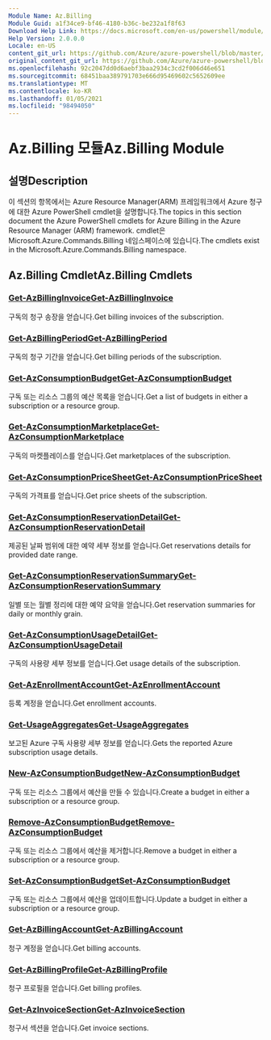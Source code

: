 ```yaml
---
Module Name: Az.Billing
Module Guid: a1f34ce9-bf46-4180-b36c-be232a1f8f63
Download Help Link: https://docs.microsoft.com/en-us/powershell/module/az.billing
Help Version: 2.0.0.0
Locale: en-US
content_git_url: https://github.com/Azure/azure-powershell/blob/master/src/Billing/Billing/help/Az.Billing.md
original_content_git_url: https://github.com/Azure/azure-powershell/blob/master/src/Billing/Billing/help/Az.Billing.md
ms.openlocfilehash: 92c2047dd0d6aebf3baa2934c3cd2f006d46e651
ms.sourcegitcommit: 68451baa389791703e666d95469602c5652609ee
ms.translationtype: MT
ms.contentlocale: ko-KR
ms.lasthandoff: 01/05/2021
ms.locfileid: "98494050"
---
```

# <span data-ttu-id="7f758-101">Az.Billing 모듈</span><span class="sxs-lookup"><span data-stu-id="7f758-101">Az.Billing Module</span></span>
## <span data-ttu-id="7f758-102">설명</span><span class="sxs-lookup"><span data-stu-id="7f758-102">Description</span></span>
<span data-ttu-id="7f758-103">이 섹션의 항목에서는 Azure Resource Manager(ARM) 프레임워크에서 Azure 청구에 대한 Azure PowerShell cmdlet을 설명합니다.</span><span class="sxs-lookup"><span data-stu-id="7f758-103">The topics in this section document the Azure PowerShell cmdlets for Azure Billing in the Azure Resource Manager (ARM) framework.</span></span> <span data-ttu-id="7f758-104">cmdlet은 Microsoft.Azure.Commands.Billing 네임스페이스에 있습니다.</span><span class="sxs-lookup"><span data-stu-id="7f758-104">The cmdlets exist in the Microsoft.Azure.Commands.Billing namespace.</span></span>

## <span data-ttu-id="7f758-105">Az.Billing Cmdlet</span><span class="sxs-lookup"><span data-stu-id="7f758-105">Az.Billing Cmdlets</span></span>
### [<span data-ttu-id="7f758-106">Get-AzBillingInvoice</span><span class="sxs-lookup"><span data-stu-id="7f758-106">Get-AzBillingInvoice</span></span>](Get-AzBillingInvoice.md)
<span data-ttu-id="7f758-107">구독의 청구 송장을 얻습니다.</span><span class="sxs-lookup"><span data-stu-id="7f758-107">Get billing invoices of the subscription.</span></span>

### [<span data-ttu-id="7f758-108">Get-AzBillingPeriod</span><span class="sxs-lookup"><span data-stu-id="7f758-108">Get-AzBillingPeriod</span></span>](Get-AzBillingPeriod.md)
<span data-ttu-id="7f758-109">구독의 청구 기간을 얻습니다.</span><span class="sxs-lookup"><span data-stu-id="7f758-109">Get billing periods of the subscription.</span></span>

### [<span data-ttu-id="7f758-110">Get-AzConsumptionBudget</span><span class="sxs-lookup"><span data-stu-id="7f758-110">Get-AzConsumptionBudget</span></span>](Get-AzConsumptionBudget.md)
<span data-ttu-id="7f758-111">구독 또는 리소스 그룹의 예산 목록을 얻습니다.</span><span class="sxs-lookup"><span data-stu-id="7f758-111">Get a list of budgets in either a subscription or a resource group.</span></span>

### [<span data-ttu-id="7f758-112">Get-AzConsumptionMarketplace</span><span class="sxs-lookup"><span data-stu-id="7f758-112">Get-AzConsumptionMarketplace</span></span>](Get-AzConsumptionMarketplace.md)
<span data-ttu-id="7f758-113">구독의 마켓플레이스를 얻습니다.</span><span class="sxs-lookup"><span data-stu-id="7f758-113">Get marketplaces of the subscription.</span></span>

### [<span data-ttu-id="7f758-114">Get-AzConsumptionPriceSheet</span><span class="sxs-lookup"><span data-stu-id="7f758-114">Get-AzConsumptionPriceSheet</span></span>](Get-AzConsumptionPriceSheet.md)
<span data-ttu-id="7f758-115">구독의 가격표를 얻습니다.</span><span class="sxs-lookup"><span data-stu-id="7f758-115">Get price sheets of the subscription.</span></span>

### [<span data-ttu-id="7f758-116">Get-AzConsumptionReservationDetail</span><span class="sxs-lookup"><span data-stu-id="7f758-116">Get-AzConsumptionReservationDetail</span></span>](Get-AzConsumptionReservationDetail.md)
<span data-ttu-id="7f758-117">제공된 날짜 범위에 대한 예약 세부 정보를 얻습니다.</span><span class="sxs-lookup"><span data-stu-id="7f758-117">Get reservations details for provided date range.</span></span>

### [<span data-ttu-id="7f758-118">Get-AzConsumptionReservationSummary</span><span class="sxs-lookup"><span data-stu-id="7f758-118">Get-AzConsumptionReservationSummary</span></span>](Get-AzConsumptionReservationSummary.md)
<span data-ttu-id="7f758-119">일별 또는 월별 정리에 대한 예약 요약을 얻습니다.</span><span class="sxs-lookup"><span data-stu-id="7f758-119">Get reservation summaries for daily or monthly grain.</span></span>

### [<span data-ttu-id="7f758-120">Get-AzConsumptionUsageDetail</span><span class="sxs-lookup"><span data-stu-id="7f758-120">Get-AzConsumptionUsageDetail</span></span>](Get-AzConsumptionUsageDetail.md)
<span data-ttu-id="7f758-121">구독의 사용량 세부 정보를 얻습니다.</span><span class="sxs-lookup"><span data-stu-id="7f758-121">Get usage details of the subscription.</span></span>

### [<span data-ttu-id="7f758-122">Get-AzEnrollmentAccount</span><span class="sxs-lookup"><span data-stu-id="7f758-122">Get-AzEnrollmentAccount</span></span>](Get-AzEnrollmentAccount.md)
<span data-ttu-id="7f758-123">등록 계정을 얻습니다.</span><span class="sxs-lookup"><span data-stu-id="7f758-123">Get enrollment accounts.</span></span>

### [<span data-ttu-id="7f758-124">Get-UsageAggregates</span><span class="sxs-lookup"><span data-stu-id="7f758-124">Get-UsageAggregates</span></span>](Get-UsageAggregates.md)
<span data-ttu-id="7f758-125">보고된 Azure 구독 사용량 세부 정보를 얻습니다.</span><span class="sxs-lookup"><span data-stu-id="7f758-125">Gets the reported Azure subscription usage details.</span></span>

### [<span data-ttu-id="7f758-126">New-AzConsumptionBudget</span><span class="sxs-lookup"><span data-stu-id="7f758-126">New-AzConsumptionBudget</span></span>](New-AzConsumptionBudget.md)
<span data-ttu-id="7f758-127">구독 또는 리소스 그룹에서 예산을 만들 수 있습니다.</span><span class="sxs-lookup"><span data-stu-id="7f758-127">Create a budget in either a subscription or a resource group.</span></span>

### [<span data-ttu-id="7f758-128">Remove-AzConsumptionBudget</span><span class="sxs-lookup"><span data-stu-id="7f758-128">Remove-AzConsumptionBudget</span></span>](Remove-AzConsumptionBudget.md)
<span data-ttu-id="7f758-129">구독 또는 리소스 그룹에서 예산을 제거합니다.</span><span class="sxs-lookup"><span data-stu-id="7f758-129">Remove a budget in either a subscription or a resource group.</span></span>

### [<span data-ttu-id="7f758-130">Set-AzConsumptionBudget</span><span class="sxs-lookup"><span data-stu-id="7f758-130">Set-AzConsumptionBudget</span></span>](Set-AzConsumptionBudget.md)
<span data-ttu-id="7f758-131">구독 또는 리소스 그룹에서 예산을 업데이트합니다.</span><span class="sxs-lookup"><span data-stu-id="7f758-131">Update a budget in either a subscription or a resource group.</span></span>

### [<span data-ttu-id="7f758-132">Get-AzBillingAccount</span><span class="sxs-lookup"><span data-stu-id="7f758-132">Get-AzBillingAccount</span></span>](Get-AzBillingAccount.md)
<span data-ttu-id="7f758-133">청구 계정을 얻습니다.</span><span class="sxs-lookup"><span data-stu-id="7f758-133">Get billing accounts.</span></span>

### [<span data-ttu-id="7f758-134">Get-AzBillingProfile</span><span class="sxs-lookup"><span data-stu-id="7f758-134">Get-AzBillingProfile</span></span>](Get-AzBillingProfile.md)
<span data-ttu-id="7f758-135">청구 프로필을 얻습니다.</span><span class="sxs-lookup"><span data-stu-id="7f758-135">Get billing profiles.</span></span>

### [<span data-ttu-id="7f758-136">Get-AzInvoiceSection</span><span class="sxs-lookup"><span data-stu-id="7f758-136">Get-AzInvoiceSection</span></span>](Get-AzInvoiceSection.md)
<span data-ttu-id="7f758-137">청구서 섹션을 얻습니다.</span><span class="sxs-lookup"><span data-stu-id="7f758-137">Get invoice sections.</span></span>

